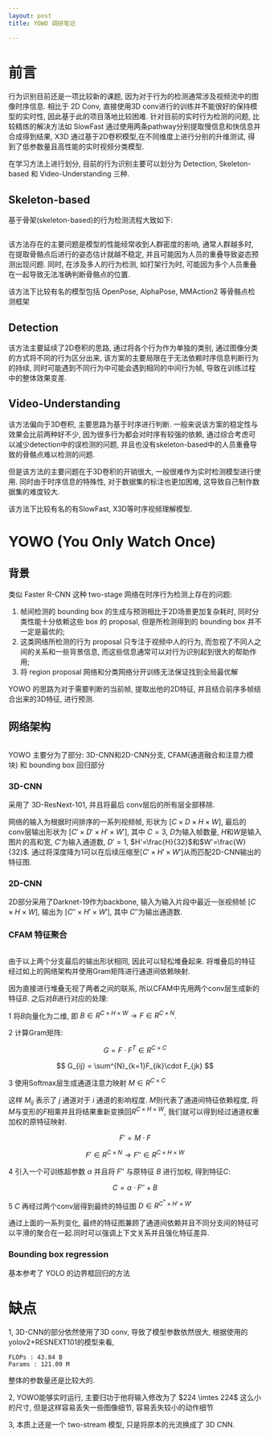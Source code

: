 ```yaml
---
layout: post
title: YOWO 调研笔记

---
```


# 前言

行为识别目前还是一项比较新的课题, 因为对于行为的检测通常涉及视频流中的图像时序信息. 相比于 2D Conv, 直接使用3D conv进行的训练并不能很好的保持模型的实时性, 因此基于此的项目落地比较困难. 针对目前的实时行为检测的问题, 比较精炼的解决方法如 SlowFast 通过使用两条pathway分别提取慢信息和快信息并合成得到结果, X3D 通过基于2D卷积模型,在不同维度上进行分别的升维测试, 得到了低参数量且高性能的实时视频分类模型. 

在学习方法上进行划分, 目前的行为识别主要可以划分为 Detection, Skeleton-based 和 Video-Understanding 三种.

## Skeleton-based
基于骨架(skeleton-based)的行为检测流程大致如下:

<img src="skeleton-based.jpg" alt="" style="max-width:100%; height:auto;">

该方法存在的主要问题是模型的性能经常收到人群密度的影响, 通常人群越多时, 在提取骨骼点后进行的姿态估计就越不稳定, 并且可能因为人员的重叠导致姿态预测出现问题. 同时, 在涉及多人的行为检测, 如打架行为时, 可能因为多个人员重叠在一起导致无法准确判断骨骼点的位置.

该方法下比较有名的模型包括 OpenPose, AlphaPose, MMAction2 等骨骼点检测框架

## Detection

该方法主要延续了2D卷积的思路, 通过将各个行为作为单独的类别, 通过图像分类的方式将不同的行为区分出来, 该方案的主要局限在于无法依赖时序信息判断行为的持续, 同时可能遇到不同行为中可能会遇到相同的中间行为帧, 导致在训练过程中的整体效果变差.

## Video-Understanding

该方法偏向于3D卷积, 主要思路为基于时序进行判断. 一般来说该方案的稳定性与效果会比前两种好不少, 因为很多行为都会对时序有较强的依赖, 通过综合考虑可以减少detection中的误检测的问题, 并且也没有skeleton-based中的人员重叠导致的骨骼点难以检测的问题. 

但是该方法的主要问题在于3D卷积的开销很大, 一般很难作为实时检测模型进行使用. 同时由于时序信息的特殊性, 对于数据集的标注也更加困难, 这导致自己制作数据集的难度较大.

该方法下比较有名的有SlowFast, X3D等时序视频理解模型.

# YOWO (You Only Watch Once)

## 背景

类似 Faster R-CNN 这种 two-stage 网络在时序行为检测上存在的问题:

1. 帧间检测的 bounding box 的生成与预测相比于2D场景更加复杂耗时, 同时分类性能十分依赖这些 box 的 proposal, 但是所检测得到的 bounding box 并不一定是最优的;
2. 这类网络所检测的行为 proposal 只专注于视频中人的行为, 而忽视了不同人之间的关系和一些背景信息, 而这些信息通常可以对行为识别起到很大的帮助作用;
3. 将 region proposal 网络和分类网络分开训练无法保证找到全局最优解

YOWO 的思路为对于需要判断的当前帧, 提取出他的2D特征, 并且结合前序多帧结合出来的3D特征, 进行预测.

## 网络架构


<img src="yowo-arch.png" alt="" style="max-width:100%; height:auto;">


YOWO 主要分为了部分: 3D-CNN和2D-CNN分支, CFAM(通道融合和注意力模块) 和 bounding box 回归部分

### 3D-CNN

采用了 3D-ResNext-101, 并且将最后 conv层后的所有层全部移除. 

网络的输入为根据时间排序的一系列视频帧, 形状为 $[C \times D \times H \times W ]$, 最后的conv层输出形状为 $[C' \times D' \times H' \times W' ]$, 其中 $C = 3$, $D$为输入帧数量, $H$和$W$是输入图片的高和宽, $C'$为输入通道数, $D'=1$, $H'=\frac{H}{32}$和$W'=\frac{W}{32}$. 通过将深度降为1可以在后续压缩至$[C' \times H' \times W' ]$从而匹配2D-CNN输出的特征图.

### 2D-CNN

2D部分采用了Darknet-19作为backbone, 输入为输入片段中最近一张视频帧 $[C \times H \times W]$, 输出为 $[C'' \times H' \times W']$, 其中 $C''$为输出通道数.

### CFAM 特征聚合

<img src="darknet19.png" alt="" style="max-width:100%; height:auto;">

由于以上两个分支最后的输出形状相同, 因此可以轻松堆叠起来. 将堆叠后的特征经过如上的网络架构并使用Gram矩阵进行通道间依赖映射.

因为直接进行堆叠无视了两者之间的联系, 所以CFAM中先用两个conv层生成新的特征$B$. 之后对$B$进行对应的处理:

1 将$B$向量化为二维, 即 $B \in R^{C \times H \times W} \rightarrow F \in R^{C \times N}$.

2 计算Gram矩阵:

$$
G = F \cdot F^T \in R^{C \times C}
$$

$$
G_{ij} = \sum^{N}_{k=1}F_{ik}\cdot F_{jk}
$$

3 使用Softmax层生成通道注意力映射 $M \in R^{C \times C}$

这样 $M_{ij}$ 表示了 $j$ 通道对于 $i$ 通道的影响程度. $M$则代表了通道间特征依赖程度, 将$M$与变形的$F$相乘并且将结果重新变换回$R^{C \times H \times W}$, 我们就可以得到经过通道权重加权的原特征映射.

$$
F' = M \cdot F
$$

$$
F' \in R^{C \times N} \rightarrow F'' \in R^{C \times H \times W}
$$

4 引入一个可训练超参数 $\alpha$ 并且将 $F''$ 与原特征 $B$ 进行加权, 得到特征$C$:

$$
C = \alpha \cdot F'' + B
$$

5 $C$ 再经过两个conv层得到最终的特征图 $D \in R^{C^* \times H' \times W'}$

通过上面的一系列变化, 最终的特征图兼顾了通道间依赖并且不同分支间的特征可以平滑的聚合在一起.同时可以强调上下文关系并且强化特征差异.

### Bounding box regression 

基本参考了 YOLO 的边界框回归的方法

# 缺点

1, 3D-CNN的部分依然使用了3D conv, 导致了模型参数依然很大, 根据使用的yolov2+RESNEXT101的模型来看, 

```
FLOPs : 43.84 B
Params : 121.09 M

```
整体的参数量还是比较大的. 

2,  YOWO能够实时运行, 主要归功于他将输入修改为了 $224 \imtes 224$ 这么小的尺寸, 但是这样容易丢失一些图像细节, 容易丢失较小的动作细节

3, 本质上还是一个 two-stream 模型, 只是将原本的光流换成了 3D CNN. 







